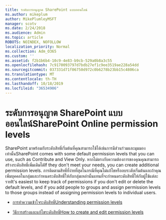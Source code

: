```yaml
---
title: ระดับการอนุญาต SharePoint แบบออนไลน์
ms.author: mikeplum
author: MikePlumleyMSFT
manager: scotv
ms.date: 2/24/2018
ms.audience: Admin
ms.topic: article
ROBOTS: NOINDEX, NOFOLLOW
localization_priority: Normal
ms.collection: Adm_O365
ms.custom: ''
ms.assetid: f2b1b6b4-10c9-4e83-b9cb-529a0b8a3c55
ms.openlocfilehash: 7c9170093797d7bdb27ef1c9ee3519ae228a54dd
ms.sourcegitcommit: 037331d71f06750d972c0b6278b23bb15c4806ca
ms.translationtype: MT
ms.contentlocale: th-TH
ms.lasthandoff: 10/18/2019
ms.locfileid: "36534906"
---
```

# <a name="sharepoint-online-permission-levels"></a><span data-ttu-id="d1986-102">ระดับการอนุญาต SharePoint แบบออนไลน์</span><span class="sxs-lookup"><span data-stu-id="d1986-102">SharePoint Online permission levels</span></span>

<span data-ttu-id="d1986-103">SharePoint มาพร้อมกับระดับสิทธิ์เริ่มต้นที่คุณสามารถใช้ได้เช่นการมีส่วนร่วมและมุมมองเท่านั้น</span><span class="sxs-lookup"><span data-stu-id="d1986-103">SharePoint comes with some default permission levels that you can use, such as Contribute and View Only.</span></span> <span data-ttu-id="d1986-104">หากไม่ตรงกับความต้องการของคุณคุณสามารถสร้างระดับสิทธิ์เพิ่มเติมได้</span><span class="sxs-lookup"><span data-stu-id="d1986-104">If they don't meet your needs, you can create additional permission levels.</span></span> <span data-ttu-id="d1986-105">การติดตามสิทธิ์ที่ง่ายที่สุดในกรณีที่คุณไม่แก้ไขหรือลบระดับเริ่มต้นและถ้าคุณเพิ่มบุคคลในกลุ่มและกำหนดระดับสิทธิ์ให้กับกลุ่มเหล่านั้นแทนที่จะกำหนดระดับสิทธิ์ให้กับผู้ใช้แต่ละราย</span><span class="sxs-lookup"><span data-stu-id="d1986-105">It's easiest to keep track of permissions if you don't edit or delete the default levels, and if you add people to groups and assign permission levels to those groups instead of assigning permission levels to individual users.</span></span>
  
- [<span data-ttu-id="d1986-106">การทำความเข้าใจระดับสิทธิ์</span><span class="sxs-lookup"><span data-stu-id="d1986-106">Understanding permission levels</span></span>](https://go.microsoft.com/fwlink/?linkid=867071)
    
- [<span data-ttu-id="d1986-107">วิธีการสร้างและแก้ไขระดับสิทธิ์</span><span class="sxs-lookup"><span data-stu-id="d1986-107">How to create and edit permission levels</span></span>](https://go.microsoft.com/fwlink/?linkid=867072)
    

